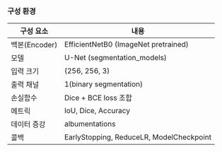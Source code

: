 ### 구성 환경
| 구성 요소       | 내용                                       |
|-------------|------------------------------------------|
| 백본(Encoder) | EfficientNetB0 (ImageNet pretrained)     |
| 모델          | U-Net (segmentation_models)              |
| 입력 크기       | (256, 256, 3)                            |
| 출력 채널       | 1(binary segmentation)                   |
| 손실함수        | Dice + BCE loss 조합                       |
| 메트릭         | IoU, Dice, Accuracy                      |
| 데이터 증강      | albumentations                           |
| 콜백          | EarlyStopping, ReduceLR, ModelCheckpoint |

